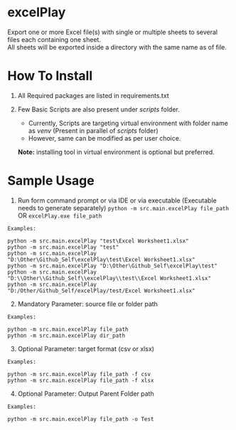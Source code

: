 # excelPlay
Export one or more Excel file(s) with single or multiple sheets to several files each containing one sheet.
<BR>All sheets will be exported inside a directory with the same name as of file. 

# How To Install

1. All Required packages are listed in requirements.txt
1. Few Basic Scripts are also present under <i>scripts</i> folder.
   - Currently, Scripts are targeting virtual environment with folder name as <i>venv</i> (Present in parallel of <i>scripts</i> folder)
   - However, same can be modified as per user choice.
   
    **Note:** installing tool in virtual environment is optional but preferred.

# Sample Usage
1. Run form command prompt or via IDE or via executable (Executable needs to generate separately) 
`python -m src.main.excelPlay file_path` OR `excelPlay.exe file_path`
```
Examples:

python -m src.main.excelPlay "test\Excel Worksheet1.xlsx"
python -m src.main.excelPlay "test"
python -m src.main.excelPlay "D:\Other\Github_Self\excelPlay\test\Excel Worksheet1.xlsx"
python -m src.main.excelPlay "D:\Other\Github_Self\excelPlay\test"
python -m src.main.excelPlay "D:\\Other\\Github_Self\\excelPlay\\test\\Excel Worksheet1.xlsx"
python -m src.main.excelPlay "D:/Other/Github_Self/excelPlay/test/Excel Worksheet1.xlsx"
```
2. Mandatory Parameter: source file or folder path
```
Examples:

python -m src.main.excelPlay file_path
python -m src.main.excelPlay dir_path
```
3. Optional Parameter: target format (csv or xlsx) 
```
Examples:

python -m src.main.excelPlay file_path -f csv
python -m src.main.excelPlay file_path -f xlsx
```
4. Optional Parameter: Output Parent Folder path
```
Examples:

python -m src.main.excelPlay file_path -o Test
```